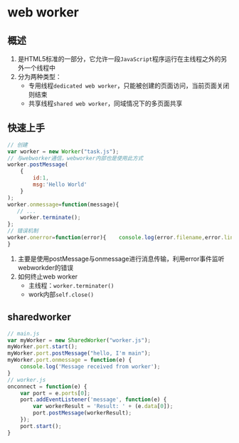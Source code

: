 # web worker

## 概述

1. 是HTML5标准的一部分，它允许一段`JavaScript`程序运行在主线程之外的另外一个线程中
2. 分为两种类型：
	- 专用线程`dedicated web worker`，只能被创建的页面访问，当前页面关闭则结束
	- 共享线程`shared web worker`，同域情况下的多页面共享

## 快速上手

```javascript
// 创建
var worker = new Worker("task.js");
// 与webworker通信，webworker内部也是使用此方式
worker.postMessage(
    {
        id:1,
        msg:'Hello World'
    }
);
worker.onmessage=function(message){
   // ...
    worker.terminate();
};
// 错误机制
worker.onerror=function(error){    console.log(error.filename,error.lineno,error.message);
}
```

1. 主要是使用postMessage与onmessage进行消息传输，利用error事件监听webworkder的错误
2. 如何终止web worker
	- 主线程：`worker.terminater()`
	- work内部`self.close()`

## sharedworker

```javascript
// main.js
var myWorker = new SharedWorker("worker.js");
myWorker.port.start();
myWorker.port.postMessage("hello, I'm main");
myWorker.port.onmessage = function(e) {
    console.log('Message received from worker');
}
// worker.js
onconnect = function(e) {
    var port = e.ports[0];
    port.addEventListener('message', function(e) {
        var workerResult = 'Result: ' + (e.data[0]);
        port.postMessage(workerResult);
    });
    port.start();
}
```

